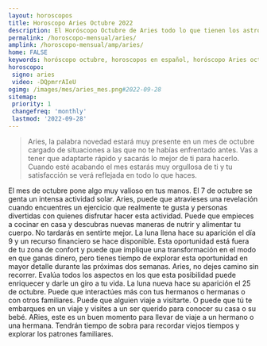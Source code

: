 ```yaml
---
layout: horoscopos
title: Horoscopo Aries Octubre 2022
description: El Horóscopo Octubre de Aries todo lo que tienen los astros preparados para este mes, amor, trabajo, familia. Todo sobre astrologia, tarot, predicciones. Horoscopo gratis en español, predicciones y astrología.
permalink: /horoscopo-mensual/aries/
amplink: /horoscopo-mensual/amp/aries/
home: FALSE
keywords: horóscopo octubre, horoscopos en español, horóscopo Aries octubre , horóscopo esperanza gracia, horoscop, horóscopos gratis, horoscopo Aries, Tarot, Astrologia, Zodíaco, Aries, horoscopo gratis, horoscopo del mes 
horoscopo:
 signo: aries
 video: -DQpmrrAIeU
ogimg: /images/mes/aries_mes.png#2022-09-28
sitemap:
 priority: 1
 changefreq: 'monthly'
 lastmod: '2022-09-28'
---
```



 > Aries, la palabra novedad estará muy presente en un mes de octubre cargado de situaciones a las que no te habías enfrentado antes. Vas a tener que adaptarte rápido y sacarás lo mejor de ti para hacerlo. Cuando esté acabando el mes estarás muy orgullosa de ti y tu satisfacción se verá reflejada en todo lo que haces.



El mes de octubre pone algo muy valioso en tus manos.
El 7 de octubre se genta un intensa actividad solar. Aries, puede que atravieses una revelación cuando encuentres un ejercicio que realmente te gusta y personas divertidas con quienes disfrutar hacer esta actividad. Puede que empieces a cocinar en casa y descubras nuevas maneras de nutrir y alimentar tu cuerpo. No tardarás en sentirte mejor.
La luna llena hace su aparición el día 9 y un recurso financiero se hace disponible. Esta oportunidad está fuera de tu zona de confort y puede que implique una transformación en el modo en que ganas dinero, pero tienes tiempo de explorar esta oportunidad en mayor detalle durante las próximas dos semanas. Aries, no dejes camino sin recorrer. Evalúa todos los aspectos en los que esta posibilidad puede enriquecer y darle un giro a tu vida.
La luna nueva hace su aparición el 25 de octubre. Puede que interactúes más con tus hermanos o hermanas o con otros familiares. Puede que alguien viaje a visitarte. O puede que tú te embarques en un viaje y visites a un ser querido para conocer su casa o su bebé. ARies, este es un buen momento para llevar de viaje a un hermano o una hermana. Tendrán tiempo de sobra para recordar viejos tiempos y explorar los patrones familiares.